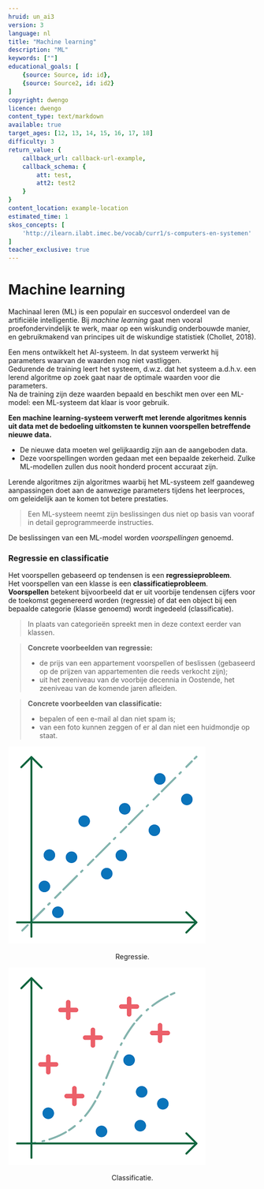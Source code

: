 ```yaml
---
hruid: un_ai3
version: 3
language: nl
title: "Machine learning"
description: "ML"
keywords: [""]
educational_goals: [
    {source: Source, id: id}, 
    {source: Source2, id: id2}
]
copyright: dwengo
licence: dwengo
content_type: text/markdown
available: true
target_ages: [12, 13, 14, 15, 16, 17, 18]
difficulty: 3
return_value: {
    callback_url: callback-url-example,
    callback_schema: {
        att: test,
        att2: test2
    }
}
content_location: example-location
estimated_time: 1
skos_concepts: [
    'http://ilearn.ilabt.imec.be/vocab/curr1/s-computers-en-systemen'
]
teacher_exclusive: true
---
```


# Machine learning

Machinaal leren (ML) is een populair en succesvol onderdeel van de artificiële intelligentie. Bij *machine learning* gaat men vooral proefondervindelijk te werk, maar op een wiskundig onderbouwde manier, en gebruikmakend van principes uit de wiskundige statistiek (Chollet, 2018). 

Een mens ontwikkelt het AI-systeem. In dat systeem verwerkt hij parameters waarvan de waarden nog niet vastliggen.<br>
Gedurende de training leert het systeem, d.w.z. dat het systeem a.d.h.v. een lerend algoritme op zoek gaat naar de optimale waarden voor die parameters.<br>
Na de training zijn deze waarden bepaald en beschikt men over een ML-model: een ML-systeem dat klaar is voor gebruik.    

**Een machine learning-systeem verwerft met lerende algoritmes kennis uit data met de bedoeling uitkomsten te kunnen voorspellen betreffende nieuwe data.** 

- De nieuwe data moeten wel gelijkaardig zijn aan de aangeboden data. 
- Deze voorspellingen worden gedaan met een bepaalde zekerheid. Zulke ML-modellen zullen dus nooit honderd procent accuraat zijn.

<div class="alert alert-box alert-success">
    Lerende algoritmes zijn algoritmes waarbij het ML-systeem zelf gaandeweg aanpassingen doet aan de aanwezige parameters tijdens het leerproces, om geleidelijk aan te komen tot betere prestaties. 
</div>

> Een ML-systeem neemt zijn beslissingen dus niet op basis van vooraf in detail geprogrammeerde instructies. 

De beslissingen van een ML-model worden *voorspellingen* genoemd.

### Regressie en classificatie

<div class="alert alert-box alert-success">
    Het voorspellen gebaseerd op tendensen is een <b>regressieprobleem</b>.<br> 
    Het voorspellen van een klasse is een <b>classificatieprobleem</b>. <br>
    <b>Voorspellen</b> betekent bijvoorbeeld dat er uit voorbije tendensen cijfers voor de toekomst gegenereerd worden (regressie) of dat een object bij een bepaalde categorie (klasse genoemd) wordt ingedeeld (classificatie).
</div>

> In plaats van categorieën spreekt men in deze context eerder van klassen.
 
> **Concrete voorbeelden van regressie:** <br>
> - de prijs van een appartement voorspellen of beslissen (gebaseerd op de prijzen van appartementen die reeds verkocht zijn);<br>
> - uit het zeeniveau van de voorbije decennia in Oostende, het zeeniveau van de komende jaren afleiden. <br>

> **Concrete voorbeelden van classificatie:** <br>
> - bepalen of een e-mail al dan niet spam is; <br>
> - van een foto kunnen zeggen of er al dan niet een huidmondje op staat.

![Regressie](embed/regressie.png "Regressie") 
<figure>
    <figcaption align = "center">Regressie.</figcaption>
</figure> 

![Classificatie](embed/classificatie.png "Classificatie") 
<figure>
    <figcaption align = "center">Classificatie.</figcaption>
</figure> 
